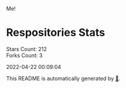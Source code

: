 Me!

# Respositories Stats
Stars Count: 212  
Forks Count: 3

2022-04-22 00:09:04  

This README is automatically generated by [🐰](https://github.com/rnitta/rnitta).
